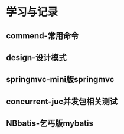# 学习与记录
## commend-常用命令
## design-设计模式
## springmvc-mini版springmvc
## concurrent-juc并发包相关测试
## NBbatis-乞丐版mybatis
